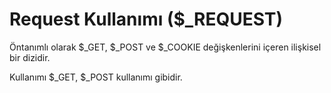 # Request Kullanımı ($_REQUEST)

Öntanımlı olarak $_GET, $_POST ve $_COOKIE değişkenlerini içeren ilişkisel bir dizidir.

Kullanımı $_GET, $_POST kullanımı gibidir.